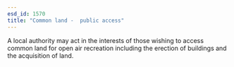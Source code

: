 ```yaml
---
esd_id: 1570
title: "Common land -  public access"
---
```


A local authority may act in the interests of those wishing to access common land for open air recreation including the erection of buildings and the acquisition of land.

